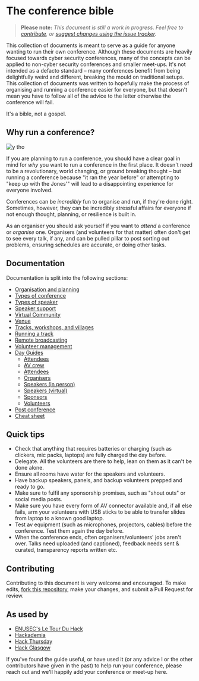# The conference bible

> **Please note:**
> *This document is still a work in progress. Feel free to [contribute](#contributing), or [suggest changes using the issue tracker](https://github.com/ScottMcGready/the-conference-bible/issues).*


This collection of documents is meant to serve as a guide for anyone wanting to run their own conference. Although these documents are heavily focused towards cyber security conferences, many of the concepts can be applied to non-cyber security conferences and smaller meet-ups. It's not intended as a defacto standard – many conferences benefit from being delightfully weird and different, breaking the mould on traditional setups. This collection of documents was written to hopefully make the process of organising and running a conference easier for everyone, but that doesn't mean you have to follow all of the advice to the letter otherwise the conference will fail. 

It's a bible, not a gospel.

## Why run a conference?
![y tho](https://i.kym-cdn.com/entries/icons/original/000/022/978/y_tho_meme.jpg)

If you are planning to run a conference, you should have a clear goal in mind for *why* you want to run a conference in the first place. It doesn't need to be a revolutionary, world changing, or ground breaking thought – but running a conference because "it ran the year before" or attempting to "keep up with the Jones'" will lead to a disappointing experience for everyone involved.

Conferences can be _incredibly_ fun to organise and run, if they're done right. Sometimes, however, they can be incredibly stressful affairs for everyone if not enough thought, planning, or resilience is built in.

As an organiser you should ask yourself if you want to *attend* a conference or *organise* one. Organisers (and volunteers for that matter) often don't get to see every talk, if any, and can be pulled pillar to post sorting out problems, ensuring schedules are accurate, or doing other tasks.

## Documentation

Documentation is split into the following sections:

* [Organisation and planning](organisation_and_planning.md)
* [Types of conference](types_of_conference.md)
* [Types of speaker](types_of_speaker.md)
* [Speaker support](speaker_support.md)
* [Virtual Community](virtual_community.md)
* [Venue](venue.md)
* [Tracks, workshops, and villages](tracks_workshops_villages.md)
* [Running a track](running_tracks.md)
* [Remote broadcasting](broadcast.md)
* [Volunteer management](volunteer_management.md)
* [Day Guides](/guides/guides_overview.md)
	* [Attendees](/guides/attendees.md)
	* [AV crew](/guides/av_crew.md)
	* [Attendees](/guides/attendees.md)
	* [Organisers](/guides/organisers.md)
	* [Speakers (in person)](/guides/speakers-in_person.md)
	* [Speakers (virtual)](/guides/speakers-virtual.md)
	* [Sponsors](/guides/sponsors.md)
	* [Volunteers](/guides/volunteers.md)
* [Post conference](post_conference.md)
* [Cheat sheet](cheat_sheet.md)

## Quick tips

- Check that anything that requires batteries or charging (such as clickers, mic packs, laptops) are fully charged the day before.
- Delegate. All the volunteers are there to help, lean on them as it can't be done alone.
- Ensure all rooms have water for the speakers and volunteers.
- Have backup speakers, panels, and backup volunteers prepped and ready to go.
- Make sure to fulfil any sponsorship promises, such as "shout outs" or social media posts.
- Make sure you have every form of AV connector available and, if all else fails, arm your volunteers with USB sticks to be able to transfer slides from laptop to a known good laptop.
- Test av equipment (such as microphones, projectors, cables) before the conference. Test them again the day before.
- When the conference ends, often organisers/volunteers' jobs aren't over. Talks need uploaded (and captioned), feedback needs sent & curated, transparency reports written etc.

## Contributing

Contributing to this document is very welcome and encouraged. To make edits, [fork this repository](https://github.com/ScottMcGready/the-conference-bible/fork), make your changes, and submit a Pull Request for review.

## As used by

- [ENUSEC's Le Tour Du Hack](https://enusec.org/)
- [Hackademia](https://hackademia.ac/)
- [Hack Thursday](https://hackthurs.day)
- [Hack Glasgow](https://hackglasgow.live)

If you've found the guide useful, or have used it (or any advice I or the other contributors have given in the past) to help run your conference, please reach out and we'll happily add your conference or meet-up here.
